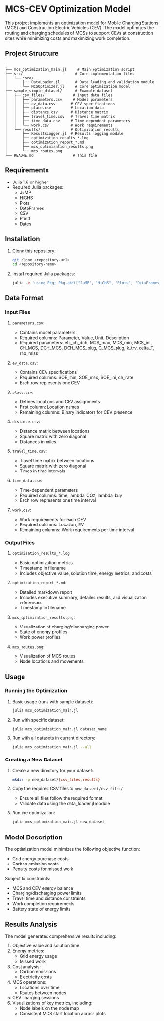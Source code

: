 # MCS-CEV Optimization Model

This project implements an optimization model for Mobile Charging Stations (MCS) and Construction Electric Vehicles (CEV). The model optimizes the routing and charging schedules of MCSs to support CEVs at construction sites while minimizing costs and maximizing work completion.

## Project Structure

```
.
├── mcs_optimization_main.jl     # Main optimization script
├── src/                        # Core implementation files
│   └── core/
│       ├── DataLoader.jl       # Data loading and validation module
│       └── MCSOptimizer.jl     # Core optimization model
├── sample_simple_dataset/      # Example dataset
│   ├── csv_files/             # Input data files
│   │   ├── parameters.csv     # Model parameters
│   │   ├── ev_data.csv       # CEV specifications
│   │   ├── place.csv         # Location data
│   │   ├── distance.csv      # Distance matrix
│   │   ├── travel_time.csv   # Travel time matrix
│   │   ├── time_data.csv     # Time-dependent parameters
│   │   └── work.csv          # Work requirements
│   └── results/              # Optimization results
│       ├── ResultsLogger.jl  # Results logging module
│       ├── optimization_results_*.log
│       ├── optimization_report_*.md
│       ├── mcs_optimization_results.png
│       └── mcs_routes.png
└── README.md                  # This file
```

## Requirements

- Julia 1.6 or higher
- Required Julia packages:
  - JuMP
  - HiGHS
  - Plots
  - DataFrames
  - CSV
  - Printf
  - Dates

## Installation

1. Clone this repository:
   ```bash
   git clone <repository-url>
   cd <repository-name>
   ```

2. Install required Julia packages:
   ```julia
   julia -e 'using Pkg; Pkg.add(["JuMP", "HiGHS", "Plots", "DataFrames", "CSV", "Printf", "Dates"])'
   ```

## Data Format

### Input Files

1. `parameters.csv`:
   - Contains model parameters
   - Required columns: Parameter, Value, Unit, Description
   - Required parameters: eta_ch_dch, MCS_max, MCS_min, MCS_ini, CH_MCS, DCH_MCS, DCH_MCS_plug, C_MCS_plug, k_trv, delta_T, rho_miss

2. `ev_data.csv`:
   - Contains CEV specifications
   - Required columns: SOE_min, SOE_max, SOE_ini, ch_rate
   - Each row represents one CEV

3. `place.csv`:
   - Defines locations and CEV assignments
   - First column: Location names
   - Remaining columns: Binary indicators for CEV presence

4. `distance.csv`:
   - Distance matrix between locations
   - Square matrix with zero diagonal
   - Distances in miles

5. `travel_time.csv`:
   - Travel time matrix between locations
   - Square matrix with zero diagonal
   - Times in time intervals

6. `time_data.csv`:
   - Time-dependent parameters
   - Required columns: time, lambda_CO2, lambda_buy
   - Each row represents one time interval

7. `work.csv`:
   - Work requirements for each CEV
   - Required columns: Location, EV
   - Remaining columns: Work requirements per time interval

### Output Files

1. `optimization_results_*.log`:
   - Basic optimization metrics
   - Timestamp in filename
   - Includes objective value, solution time, energy metrics, and costs

2. `optimization_report_*.md`:
   - Detailed markdown report
   - Includes executive summary, detailed results, and visualization references
   - Timestamp in filename

3. `mcs_optimization_results.png`:
   - Visualization of charging/discharging power
   - State of energy profiles
   - Work power profiles

4. `mcs_routes.png`:
   - Visualization of MCS routes
   - Node locations and movements

## Usage

### Running the Optimization

1. Basic usage (runs with sample dataset):
   ```bash
   julia mcs_optimization_main.jl
   ```

2. Run with specific dataset:
   ```bash
   julia mcs_optimization_main.jl dataset_name
   ```

3. Run with all datasets in current directory:
   ```bash
   julia mcs_optimization_main.jl --all
   ```

### Creating a New Dataset

1. Create a new directory for your dataset:
   ```bash
   mkdir -p new_dataset/{csv_files,results}
   ```

2. Copy the required CSV files to `new_dataset/csv_files/`
   - Ensure all files follow the required format
   - Validate data using the data_loader.jl module

3. Run the optimization:
   ```bash
   julia mcs_optimization_main.jl new_dataset
   ```

## Model Description

The optimization model minimizes the following objective function:
- Grid energy purchase costs
- Carbon emission costs
- Penalty costs for missed work

Subject to constraints:
- MCS and CEV energy balance
- Charging/discharging power limits
- Travel time and distance constraints
- Work completion requirements
- Battery state of energy limits

## Results Analysis

The model generates comprehensive results including:
1. Objective value and solution time
2. Energy metrics:
   - Grid energy usage
   - Missed work
3. Cost analysis:
   - Carbon emissions
   - Electricity costs
4. MCS operations:
   - Locations over time
   - Routes between nodes
5. CEV charging sessions
6. Visualizations of key metrics, including:
   - Node labels on the node map
   - Consistent MCS start location across plots

